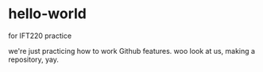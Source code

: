 # hello-world
for IFT220 practice 

we're just practicing how to work Github features. woo look at us, making a repository, yay. 
